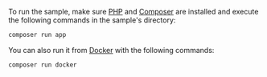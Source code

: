 To run the sample, make sure <a href="http://php.net/downloads.php" target="_blank" rel="noreferrer">PHP</a> and <a href="https://getcomposer.org/download/" target="_blank" rel="noreferrer">Composer</a> are installed and execute the following commands in the sample's directory:

```bash
composer run app
```

You can also run it from <a href="https://www.docker.com" target="_blank" rel="noreferrer">Docker</a> with the following commands:

```bash
composer run docker
```
